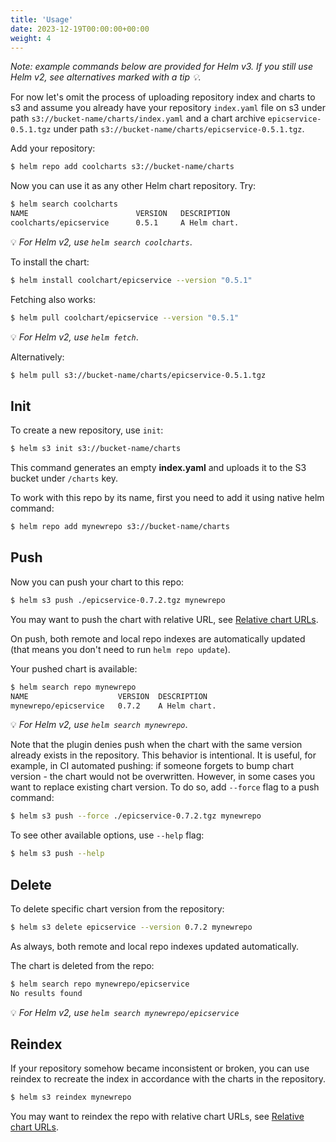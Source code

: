 ```yaml
---
title: 'Usage'
date: 2023-12-19T00:00:00+00:00
weight: 4
---
```


*Note: example commands below are provided for Helm v3. If you still use Helm
v2, see alternatives marked with a tip 💡.*

For now let's omit the process of uploading repository index and charts to s3
and assume you already have your repository `index.yaml` file on s3 under path
`s3://bucket-name/charts/index.yaml` and a chart archive `epicservice-0.5.1.tgz`
under path `s3://bucket-name/charts/epicservice-0.5.1.tgz`.

Add your repository:

```bash
$ helm repo add coolcharts s3://bucket-name/charts
```

Now you can use it as any other Helm chart repository.
Try:

```bash
$ helm search coolcharts
NAME                       	VERSION	  DESCRIPTION
coolcharts/epicservice	    0.5.1     A Helm chart.
```

💡 *For Helm v2, use `helm search coolcharts`*.

To install the chart:

```bash
$ helm install coolchart/epicservice --version "0.5.1"
```

Fetching also works:

```bash
$ helm pull coolchart/epicservice --version "0.5.1"
```

💡 *For Helm v2, use `helm fetch`*.

Alternatively:

```bash
$ helm pull s3://bucket-name/charts/epicservice-0.5.1.tgz
```

<!--more-->

## Init

To create a new repository, use `init`:

```bash
$ helm s3 init s3://bucket-name/charts
```

This command generates an empty **index.yaml** and uploads it to the S3 bucket
under `/charts` key.

To work with this repo by its name, first you need to add it using native helm
command:

```bash
$ helm repo add mynewrepo s3://bucket-name/charts
```

## Push

Now you can push your chart to this repo:

```bash
$ helm s3 push ./epicservice-0.7.2.tgz mynewrepo
```

You may want to push the chart with relative URL, see
[Relative chart URLs](/docs/advanced-features/#relative-chart-urls).

On push, both remote and local repo indexes are automatically updated (that
means you don't need to run `helm repo update`).

Your pushed chart is available:

```bash
$ helm search repo mynewrepo
NAME                    VERSION	 DESCRIPTION
mynewrepo/epicservice   0.7.2    A Helm chart.
```

💡 *For Helm v2, use `helm search mynewrepo`*.

Note that the plugin denies push when the chart with the same version already
exists in the repository. This behavior is intentional. It is useful, for
example, in CI automated pushing: if someone forgets to bump chart version - the
chart would not be overwritten. However, in some cases you want to replace
existing chart version. To do so, add `--force` flag to a push command:

```bash
$ helm s3 push --force ./epicservice-0.7.2.tgz mynewrepo
```

To see other available options, use `--help` flag:

```bash
$ helm s3 push --help
```

## Delete

To delete specific chart version from the repository:

```bash
$ helm s3 delete epicservice --version 0.7.2 mynewrepo
```

As always, both remote and local repo indexes updated automatically.

The chart is deleted from the repo:

```bash
$ helm search repo mynewrepo/epicservice
No results found
```

💡 *For Helm v2, use `helm search mynewrepo/epicservice`*

## Reindex

If your repository somehow became inconsistent or broken, you can use reindex to
recreate the index in accordance with the charts in the repository.

```bash
$ helm s3 reindex mynewrepo
```

You may want to reindex the repo with relative chart URLs, see
[Relative chart URLs](/docs/advanced-features/#relative-chart-urls).
